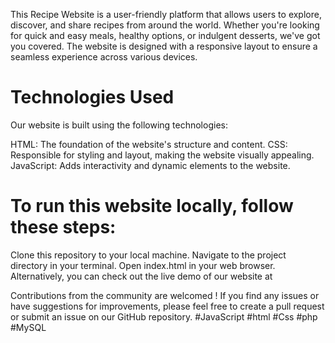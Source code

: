 
This Recipe Website is a user-friendly platform that allows users to explore, discover, and share recipes from around the world. Whether you're looking for quick and easy meals, healthy options, or indulgent desserts, we've got you covered. The website is designed with a responsive layout to ensure a seamless experience across various devices.
# Technologies Used
Our website is built using the following technologies:

HTML: The foundation of the website's structure and content.
CSS: Responsible for styling and layout, making the website visually appealing.
JavaScript: Adds interactivity and dynamic elements to the website.

# To run this website locally, follow these steps:

Clone this repository to your local machine.
Navigate to the project directory in your terminal.
Open index.html in your web browser.
Alternatively, you can check out the live demo of our website at 

Contributions from the community are welcomed ! If you find any issues or have suggestions for improvements, please feel free to create a pull request or submit an issue on our GitHub repository.
#JavaScript #html #Css #php #MySQL
